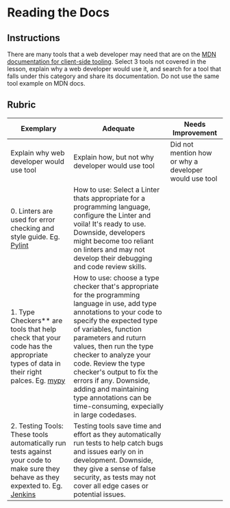# Reading the Docs

## Instructions

There are many tools that a web developer may need that are on the [MDN documentation for client-side tooling](https://developer.mozilla.org/docs/Learn/Tools_and_testing/Understanding_client-side_tools/Overview). Select 3 tools not covered in the lesson, explain why a web developer would use it, and search for a tool that falls under this category and share its documentation. Do not use the same tool example on MDN docs.

## Rubric

Exemplary | Adequate | Needs Improvement
--- | --- | -- |
|Explain why web developer would use tool| Explain how, but not why developer would use tool| Did not mention how or why a developer would use tool  |
| 0. Linters are used for error checking and style guide. Eg. [Pylint](https://pylint.readthedocs.io/en/stable/) | How to use: Select a Linter thats appropriate for a programming language, configure the Linter and voila! It's ready to use. Downside, developers might become too reliant on linters and may not develop their debugging and code review skills.  |  |
| 1. Type Checkers** are tools that help check that your code has the appropriate types of data in their right palces. Eg. [mypy](https://mypy.readthedocs.io/en/stable/)| How to use: choose a type checker that's appropriate for the programming language in use, add type annotations to your code to specify the expected type of variables, function parameters and ruturn values, then run the type checker to analyze your code. Review the type checker's output to fix the errors if any. Downside, adding and maintaining type annotations can be time-consuming, expecially in large codedases. |  |
| 2. Testing Tools: These tools automatically run tests against your code to make sure they behave as they expexted to. Eg. [Jenkins](https://www.jenkins.io/doc/) | Testing tools save time and effort as they automatically run tests to help catch bugs and issues early on in development. Downside, they give a sense of false security, as tests may not cover all edge cases or potential issues. |  |